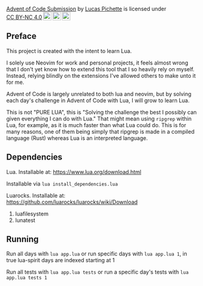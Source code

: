 <p xmlns:cc="http://creativecommons.org/ns#" xmlns:dct="http://purl.org/dc/terms/"><a property="dct:title" rel="cc:attributionURL" href="https://github.com/lcpichette/aoc-2024-lua">Advent of Code Submission</a> by <a rel="cc:attributionURL dct:creator" property="cc:attributionName" href="https://www.linkedin.com/in/lucas-pichette/">Lucas Pichette</a> is licensed under <a href="https://creativecommons.org/licenses/by-nc/4.0/?ref=chooser-v1" target="_blank" rel="license noopener noreferrer" style="display:inline-block;">CC BY-NC 4.0<img style="height:22px!important;margin-left:3px;vertical-align:text-bottom;" src="https://mirrors.creativecommons.org/presskit/icons/cc.svg?ref=chooser-v1" alt=""><img style="height:22px!important;margin-left:3px;vertical-align:text-bottom;" src="https://mirrors.creativecommons.org/presskit/icons/by.svg?ref=chooser-v1" alt=""><img style="height:22px!important;margin-left:3px;vertical-align:text-bottom;" src="https://mirrors.creativecommons.org/presskit/icons/nc.svg?ref=chooser-v1" alt=""></a></p>

## Preface

This project is created with the intent to learn Lua.

I solely use Neovim for work and personal projects, it feels almost wrong that I don't yet know how to extend this tool that I so heavily rely on myself. Instead, relying blindly on the extensions I've allowed others to make unto it for me.

Advent of Code is largely unrelated to both lua and neovim, but by solving each day's challenge in Advent of Code with Lua, I will grow to learn Lua.

This is not "PURE LUA", this is "Solving the challenge the best I possibly can given everything I can do with Lua." That might mean using `ripgrep` within Lua, for example, as it is much faster than what Lua could do. This is for many reasons, one of them being simply that ripgrep is made in a compiled language (Rust) whereas Lua is an interpreted language.

## Dependencies

Lua. Installable at: https://www.lua.org/download.html

Installable via `lua install_dependencies.lua`

Luarocks. Installable at: https://github.com/luarocks/luarocks/wiki/Download

1. luafilesystem
2. lunatest

## Running

Run all days with `lua app.lua` or run specific days with `lua app.lua 1`, in true lua-spirit days are indexed starting at 1

Run all tests with `lua app.lua tests` or run a specific day's tests with `lua app.lua tests 1`
